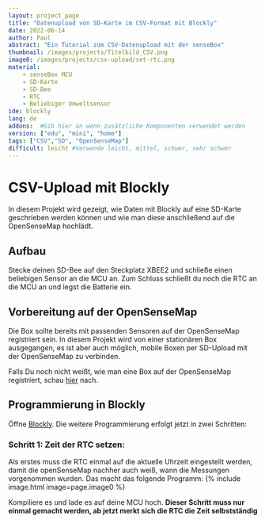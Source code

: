 ```yaml
---
layout: project_page
title: "Datenupload von SD-Karte im CSV-Format mit Blockly"
date: 2022-06-14
author: Paul
abstract: "Ein Tutorial zum CSV-Datenupload mit der senseBox"
thumbnail: /images/projects/Titelbild_CSV.png
image0: /images/projects/csv-upload/set-rtc.png
material:
    - senseBox MCU
    - SD-Karte
    - SD-Bee
    - RTC
    - Beliebiger Umweltsensor
ide: blockly    
lang: de
addons:  #Gib hier an wenn zusätzliche Komponenten verwendet werden
version: ["edu", "mini", "home"]
tags: ["CSV","SD", "OpenSenseMap"]
difficult: leicht #Verwende leicht, mittel, schwer, sehr schwer
---
```

# CSV-Upload mit Blockly
In diesem Projekt wird gezeigt, wie Daten mit Blockly auf eine SD-Karte geschrieben werden können und wie man diese anschließend auf die OpenSenseMap hochlädt.

## Aufbau
Stecke deinen SD-Bee auf den Steckplatz XBEE2 und schließe einen beliebigen Sensor an die MCU an. Zum Schluss schließt du noch die RTC an die MCU an und legst die Batterie ein.

## Vorbereitung auf der OpenSenseMap
Die Box sollte bereits mit passenden Sensoren auf der OpenSenseMap registriert sein. In diesem Projekt wird von einer stationären Box ausgegangen, es ist aber auch möglich, mobile Boxen per SD-Upload mit der OpenSenseMap zu verbinden.

Falls Du noch nicht weißt, wie man eine Box auf der OpenSenseMap registriert, schau [hier](https://sensebox.de/projects/de/2019-04-11-iotmesstation.html#schritt-1-registrierung-auf-der-opensensemap) nach.

## Programmierung in Blockly

Öffne [Blockly](https://blockly-react.netlify.app/). Die weitere Programmierung erfolgt jetzt in zwei Schritten:

### Schritt 1: Zeit der RTC setzen:

Als erstes muss die RTC einmal auf die aktuelle Uhrzeit eingestellt werden, damit die openSenseMap nachher auch weiß, wann die Messungen vorgenommen wurden. Das macht das folgende Programm:
{% include image.html image=page.image0 %}

Kompiliere es und lade es auf deine MCU hoch. **Dieser Schritt muss nur einmal gemacht werden, ab jetzt merkt sich die RTC die Zeit selbstständig**

